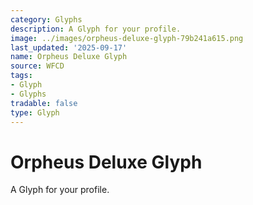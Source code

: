 ```yaml
---
category: Glyphs
description: A Glyph for your profile.
image: ../images/orpheus-deluxe-glyph-79b241a615.png
last_updated: '2025-09-17'
name: Orpheus Deluxe Glyph
source: WFCD
tags:
- Glyph
- Glyphs
tradable: false
type: Glyph
---
```


# Orpheus Deluxe Glyph

A Glyph for your profile.

